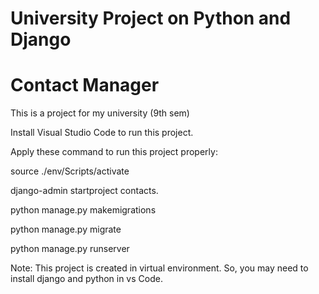 # University Project on Python and Django
# Contact Manager


This is a project for my university (9th sem)

Install Visual Studio Code to run this project.


Apply these command to run this project properly:

source ./env/Scripts/activate

django-admin startproject contacts.

python manage.py makemigrations

python manage.py migrate

python manage.py runserver


Note: This project is created in virtual environment. So, you may need to install django and python in vs Code. 


